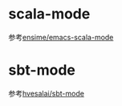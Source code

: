 # scala-mode #
参考[ensime/emacs-scala-mode](https://github.com/ensime/emacs-scala-mode)

# sbt-mode #
参考[hvesalai/sbt-mode](https://github.com/hvesalai/sbt-mode)
